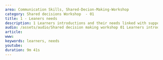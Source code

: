 ```yaml
---
area: Communication Skills, Shared-Decion-Making-Workshop
category: Shared decisions Workshop  - 01
title: 1 - Leaners needs
description: 1 Learners introductions and their needs linked with supporting patient decisions
audio: /assets/audio/Shared decision making workshop 01 Learners introductions and their learning needs.m4a
article: 
www: 
keywords: learners, needs
youtube: 
duration: 9m 41s
--- 
```

